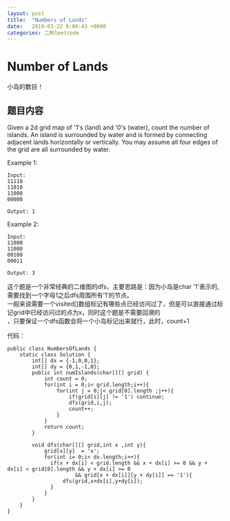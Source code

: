 ```yaml
---
layout: post
title:  "Numbers of Lands"
date:   2019-03-22 9:00:43 +0800
categories: 二刷leetcode
---
```

# Number of Lands
小岛的数目！

## 题目内容

Given a 2d grid map of '1's (land) and '0's (water), count the number of islands. An island is surrounded by water and is formed by connecting adjacent lands horizontally or vertically. You may assume all four edges of the grid are all surrounded by water.

Example 1:
```
Input:
11110
11010
11000
00000

Output: 1
```
Example 2:
```
Input:
11000
11000
00100
00011

Output: 3
```
这个题是一个非常经典的二维图的dfs，主要思路是：因为小岛是char '1'表示的,需要找到一个字母1之后dfs周围所有’1‘的节点。<br>
一般来说需要一个visited[]数组标记有哪些点已经访问过了，但是可以直接通过标记grid中已经访问过的点为x，同时这个题是不需要回溯的<br>，只要保证一个dfs函数会将一个小岛标记出来就行，此时，count+1

代码：
```
public class NumbersOfLands {
    static class Solution {
        int[] dx = {-1,0,0,1};
        int[] dy = {0,1,-1,0};
        public int numIslands(char[][] grid) {
            int count = 0;
            for(int i = 0;i< grid.length;i++){
                for(int j = 0;j< grid[0].length ;j++){
                    if(grid[i][j] != '1') continue;
                    dfs(grid,i,j);
                    count++;
                }
            }
            return count;
        }

        void dfs(char[][] grid,int x ,int y){
            grid[x][y]  = 'x';
            for(int i= 0;i< dx.length;i++){
              if(x + dx[i] < grid.length && x + dx[i] >= 0 && y + dx[i] < grid[0].length && y + dx[i] >= 0
                      && grid[x + dx[i]][y + dy[i]] == '1'){
                  dfs(grid,x+dx[i],y+dy[i]);
              }
            }
        }
    }
}
```